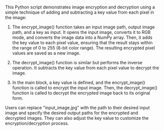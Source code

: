 This Python script demonstrates image encryption and decryption using a simple technique of adding and subtracting a key value from each pixel in the image:

1. The encrypt_image() function takes an input image path, output image path, and a key as input. It opens the input image, converts it to RGB mode, and converts the image data into a NumPy array. Then, it adds the key value to each pixel value, ensuring that the result stays within the range of 0 to 255 (8-bit color range). The resulting encrypted pixel values are saved as a new image.

2. The decrypt_image() function is similar but performs the inverse operation. It subtracts the key value from each pixel value to decrypt the image.

3. In the main block, a key value is defined, and the encrypt_image() function is called to encrypt the input image. Then, the decrypt_image() function is called to decrypt the encrypted image back to its original form.

Users can replace "input_image.jpg" with the path to their desired input image and specify the desired output paths for the encrypted and decrypted images. They can also adjust the key value to customize the encryption/decryption process.
